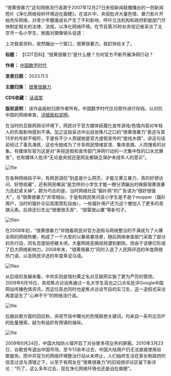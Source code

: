 
“很黄很暴力”这句网络流行语源于2007年12月27日央视新闻联播播出的一则新闻短片《净化网络视听环境迫在眉睫》。在该片中，央视批评大量色情、暴力影片开始充斥网络，对青少年健康成长产生了不利影响，呼吁立法机构和政府职能部门尽快制定相关的法律、法规，以净化网络环境。在节目第35秒处央视记者采访了北京市一名小学生，她面对摄像镜头说道：


上次我查资料，突然蹦出一个窗口，很黄很暴力，我赶快给关了。





**标题：** 【CDT百科】“很黄很暴力”是什么梗？为何官方不断开展净网行动？  

**作者：** [中国数字时代](https://chinadigitaltimes.net/space/中国数字时代)  

**发表日期：** 2023.11.5  

**主题归类：** [很黄很暴力](https://chinadigitaltimes.net/space/很黄很暴力)  

**CDS收藏：** [话语馆](https://chinadigitaltimes.net/space/%E8%AF%9D%E8%AF%AD%E9%A6%86)  

**版权说明：** 该作品版权归原作者所有。中国数字时代仅对原作进行存档，以对抗中国的网络审查。[详细版权说明](https://chinadigitaltimes.net/chinese/copyright)。


在当时的互联网舆论环境下，网民对于官方媒体妖魔化宣传游戏/色情内容对年轻人的负面影响感到不满。加之这段采访中出自张殊凡之口的“很黄很暴力”表述与其13岁的年龄不相符，于是有不少人质疑她是官方虚假宣传的“提线木偶”，讲这句话前经过了事先演练，这也令她成为了许多网民情绪宣泄、集体恶搞、人肉搜索的对象。有媒体形容为这是对“央视造假和宣传部门净网行动的一次集中性的口水式爆发”，也有媒体人批评“无论是央视还是网友都缺乏保护未成年人的意识”。


![file](https://chinadigitaltimes.net/chinese/files/2023/11/image-1699184895640.png)


在各种网络段子中，有网民调侃“到底是什么网页，才能又黄又暴力，真的好想访问、好想收藏”，还有网民嘲讽“是怎样的小学生才能一眼分清蹦出的弹窗很黄很暴力且赶紧关掉”。颇为巧合的是，当时网络社区“猫扑网”的广告语为“很好很强大”，与“很黄很暴力”非常相似，于是有网民笑问该小学生是不是个mopper（猫扑用户，当时的猫扑论坛氛围宽松自由），一些猫扑用户还为这个梗加入了更多的恶搞元素。后续还衍生出“很傻很天真”、“很雷很山寨”等新句子。


![filev](https://chinadigitaltimes.net/chinese/files/2023/11/image-1699183935579.png)


在2008年初，“很黄很暴力”伴随着网民对官方造假与网络整治的不满成为了火爆全网的网络热梗，构成了一个大型的以暴易暴场景，随后网络审查部门采取了部分封杀行动，同名百度贴吧被关闭，大量网络恶搞视频遭到删除。但由于该梗已形成了巨大网络影响力，2008年末，“很黄很暴力”同时入选了人民网评选的年度网络热门语，以及网民评选的年度草泥马语。


![filev](https://chinadigitaltimes.net/chinese/files/2023/11/image-1699185531407.png)


从后续的发展来看，中共实则是借扫黄之名对互联网实施了更为严厉的管控。2009年6月18日，央视焦点访谈再通过一名大学生高也之口点名批评Google中国网站传播色情资讯，而这位高也同时也是焦点访谈节目的实习生，这一造假式采访再度诞生了“心神不宁”的网络流行语。


![file](https://chinadigitaltimes.net/chinese/files/2023/11/image-1699184185172.png)


后据谷歌方面的回应称，央视节目中曝光的色情联想关键词，均来自一系列北京IP的批量搜索，疑为有组织有预谋的操纵。


![file](https://chinadigitaltimes.net/chinese/files/2023/11/image-1699184257260.png)


2009年6月24日，中国大陆防火墙开启了对谷歌多项业务的屏蔽。2010年3月23日，谷歌宣布退出中国市场，至今13余年过去，中国大陆用户仍无法直接使用谷歌服务。而中共官方的网络环境整治行动从未停止，人们始终生活在家长制政府的信息过滤与清理之下，以至于有网友在“很黄很暴力”的旧视频评论区留下新评论：“巧了，这么多年过去，现在净化网络环境也还是迫在眉睫”。

